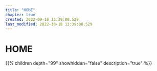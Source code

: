 ```yaml
---
title: "HOME"
chapter: true
created: 2022-09-16 13:39:08.529
last_modified: 2022-10-10 13:39:08.529
---
```


# HOME

{{% children depth="99" showhidden="false" description="true" %}}




